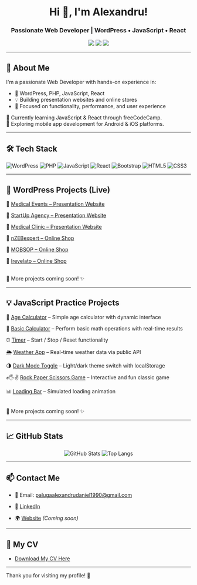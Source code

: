 <!-- Welcome Banner -->
<h1 align="center">Hi 👋, I'm Alexandru!</h1>
<h3 align="center">Passionate Web Developer | WordPress • JavaScript • React</h3>

<p align="center">
  <a href="mailto:palugaalexandrudaniel1990@gmail.com"><img src="https://img.shields.io/badge/email-EmailMe-black?style=for-the-badge&logo=gmail&logoColor=white"/></a>
  <a href="https://www.linkedin.com/in/alexandru-daniel-paluga/"><img src="https://img.shields.io/badge/linkedin-LinkedIn-blue?style=for-the-badge&logo=linkedin&logoColor=white"/></a>
  <a href="https://github.com/palugaalexandru"><img src="https://img.shields.io/github/followers/palugaalexandru?label=Follow&style=for-the-badge"/></a>
</p>

---

## 🧠 About Me

I'm a passionate Web Developer with hands-on experience in:
- 🔧 WordPress, PHP, JavaScript, React
- 💡 Building presentation websites and online stores
- 🎯 Focused on functionality, performance, and user experience

🌱 Currently learning JavaScript & React through freeCodeCamp.  
📱 Exploring mobile app development for Android & iOS platforms.

---

## 🛠️ Tech Stack

![WordPress](https://img.shields.io/badge/WordPress-21759B?style=for-the-badge&logo=wordpress&logoColor=white)
![PHP](https://img.shields.io/badge/PHP-777BB4?style=for-the-badge&logo=php&logoColor=white)
![JavaScript](https://img.shields.io/badge/JavaScript-F7DF1E?style=for-the-badge&logo=javascript&logoColor=black)
![React](https://img.shields.io/badge/React-61DAFB?style=for-the-badge&logo=react&logoColor=black)
![Bootstrap](https://img.shields.io/badge/Bootstrap-563D7C?style=for-the-badge&logo=bootstrap&logoColor=white)
![HTML5](https://img.shields.io/badge/HTML5-E34F26?style=for-the-badge&logo=html5&logoColor=white)
![CSS3](https://img.shields.io/badge/CSS3-1572B6?style=for-the-badge&logo=css3&logoColor=white)

---

## 🚀 WordPress Projects (Live)

🔗 [Medical Events – Presentation Website](https://hcpevents.ro)

🔗 [StartUp Agency – Presentation Website](https://startupagency.ro)

🔗 [Medical Clinic – Presentation Website](https://awdhaestmed.com)

🔗 [nZEBexpert – Online Shop](https://nzebexpert.ro)

🔗 [MOBSOP – Online Shop](https://mobsop.ro)

🔗 [Irevelato – Online Shop](https://irevelato.com)

<br>
🔧 More projects coming soon! ✨

---

## 💡 JavaScript Practice Projects

🎯 [Age Calculator](https://palugaalexandru.github.io/age-calculator-js/) – Simple age calculator with dynamic interface

🔢 [Basic Calculator](https://palugaalexandru.github.io/basic-calculator-js/) – Perform basic math operations with real-time results

⏰ [Timer](https://palugaalexandru.github.io/timer-js/) – Start / Stop / Reset functionality

🌦️ [Weather App](https://palugaalexandru.github.io/weather-app/) – Real-time weather data via public API

🌗 [Dark Mode Toggle](https://palugaalexandru.github.io/dark-mode-toggle/) – Light/dark theme switch with localStorage

✊🖐✌ [Rock Paper Scissors Game](https://palugaalexandru.github.io/rock-paper-scissors-game/) – Interactive and fun classic game

📊 [Loading Bar](https://palugaalexandru.github.io/loading-bar/) – Simulated loading animation

<br>
🔧 More projects coming soon! ✨

---

## 📈 GitHub Stats

<p align="center">
  <img src="https://github-readme-stats.vercel.app/api?username=palugaalexandru&show_icons=true&theme=radical" alt="GitHub Stats" />
  <img src="https://github-readme-stats.vercel.app/api/top-langs/?username=palugaalexandru&layout=compact&theme=radical" alt="Top Langs" />
</p>

---

## 📫 Contact Me

- 📧 Email: palugaalexandrudaniel1990@gmail.com  

- 💼 [LinkedIn](https://www.linkedin.com/in/alexandru-daniel-paluga/)

- 🌍 [Website](#) *(Coming soon)*

---

## 📝 My CV

- [Download My CV Here](https://github.com/PalugaAlexandru/portofoliu-palugaalexandru/blob/main/Alexandru_Daniel_Paluga_CV_EN.pdf)

---

Thank you for visiting my profile! 🙌
